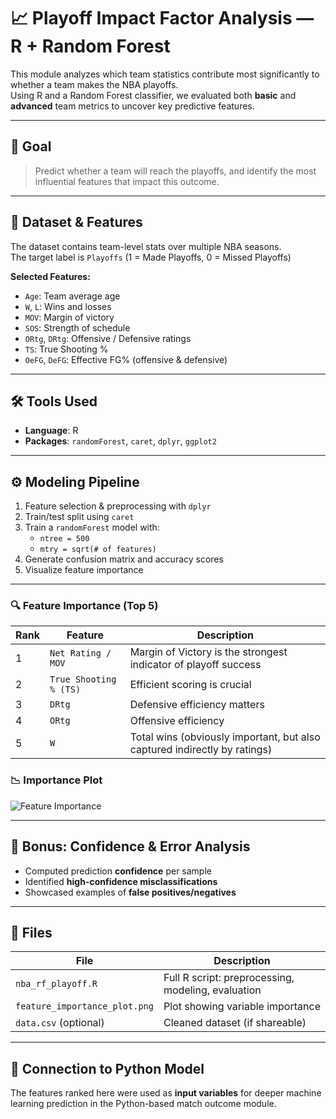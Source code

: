 # 📈 Playoff Impact Factor Analysis — R + Random Forest

This module analyzes which team statistics contribute most significantly to whether a team makes the NBA playoffs.  
Using R and a Random Forest classifier, we evaluated both **basic** and **advanced** team metrics to uncover key predictive features.

---

## 🎯 Goal

> Predict whether a team will reach the playoffs, and identify the most influential features that impact this outcome.

---

## 🧪 Dataset & Features

The dataset contains team-level stats over multiple NBA seasons.  
The target label is `Playoffs` (1 = Made Playoffs, 0 = Missed Playoffs)

**Selected Features:**

- `Age`: Team average age  
- `W`, `L`: Wins and losses  
- `MOV`: Margin of victory  
- `SOS`: Strength of schedule  
- `ORtg`, `DRtg`: Offensive / Defensive ratings  
- `TS`: True Shooting %  
- `OeFG`, `DeFG`: Effective FG% (offensive & defensive)

---

## 🛠 Tools Used

- **Language**: R
- **Packages**: `randomForest`, `caret`, `dplyr`, `ggplot2`

---

## ⚙️ Modeling Pipeline

1. Feature selection & preprocessing with `dplyr`
2. Train/test split using `caret`
3. Train a `randomForest` model with:
   - `ntree = 500`
   - `mtry = sqrt(# of features)`
4. Generate confusion matrix and accuracy scores
5. Visualize feature importance

---


### 🔍 Feature Importance (Top 5)

| Rank | Feature | Description |
|------|---------|-------------|
| 1 | `Net Rating / MOV` | Margin of Victory is the strongest indicator of playoff success |
| 2 | `True Shooting % (TS)` | Efficient scoring is crucial |
| 3 | `DRtg` | Defensive efficiency matters |
| 4 | `ORtg` | Offensive efficiency |
| 5 | `W` | Total wins (obviously important, but also captured indirectly by ratings)

### 📉 Importance Plot

![Feature Importance](feature_importance_plot.png)

---

## 🧠 Bonus: Confidence & Error Analysis

- Computed prediction **confidence** per sample
- Identified **high-confidence misclassifications**
- Showcased examples of **false positives/negatives**

---

## 📁 Files

| File | Description |
|------|-------------|
| `nba_rf_playoff.R` | Full R script: preprocessing, modeling, evaluation |
| `feature_importance_plot.png` | Plot showing variable importance |
| `data.csv` (optional) | Cleaned dataset (if shareable) |

---

## 🧩 Connection to Python Model

The features ranked here were used as **input variables** for deeper machine learning prediction in the Python-based match outcome module.

